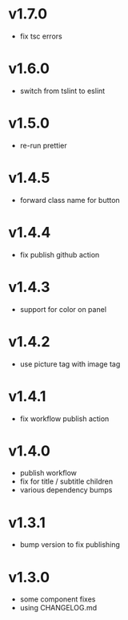# v1.7.0

- fix tsc errors

# v1.6.0

- switch from tslint to eslint

# v1.5.0

- re-run prettier

# v1.4.5

- forward class name for button

# v1.4.4

- fix publish github action

# v1.4.3

- support for color on panel

# v1.4.2

- use picture tag with image tag

# v1.4.1

- fix workflow publish action

# v1.4.0

- publish workflow
- fix for title / subtitle children
- various dependency bumps

# v1.3.1

- bump version to fix publishing

# v1.3.0

- some component fixes
- using CHANGELOG.md
